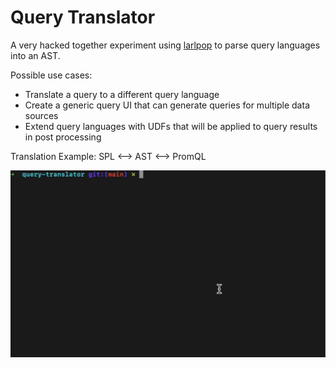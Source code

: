 # Query Translator

A very hacked together experiment using [larlpop](https://github.com/lalrpop/lalrpop) to parse query languages into an AST.

Possible use cases:
* Translate a query to a different query language
* Create a generic query UI that can generate queries for multiple data sources
* Extend query languages with UDFs that will be applied to query results in post processing

Translation Example:
SPL <--> AST <--> PromQL

![example](example.gif)
